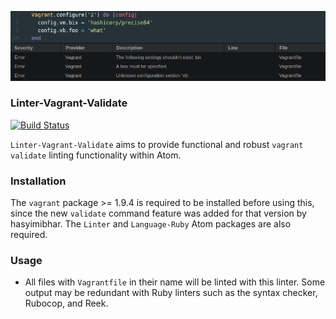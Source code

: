 ![Preview](https://raw.githubusercontent.com/mschuchard/linter-vagrant-validate/master/linter_vagrant_validate.png)

### Linter-Vagrant-Validate
[![Build Status](https://travis-ci.com/mschuchard/linter-vagrant-validate.svg?branch=master)](https://travis-ci.com/mschuchard/linter-vagrant-validate)

`Linter-Vagrant-Validate` aims to provide functional and robust `vagrant validate` linting functionality within Atom.

### Installation
The `vagrant` package >= 1.9.4 is required to be installed before using this, since the new `validate` command feature was added for that version by hasyimibhar. The `Linter` and `Language-Ruby` Atom packages are also required.

### Usage
- All files with `Vagrantfile` in their name will be linted with this linter. Some output may be redundant with Ruby linters such as the syntax checker, Rubocop, and Reek.

